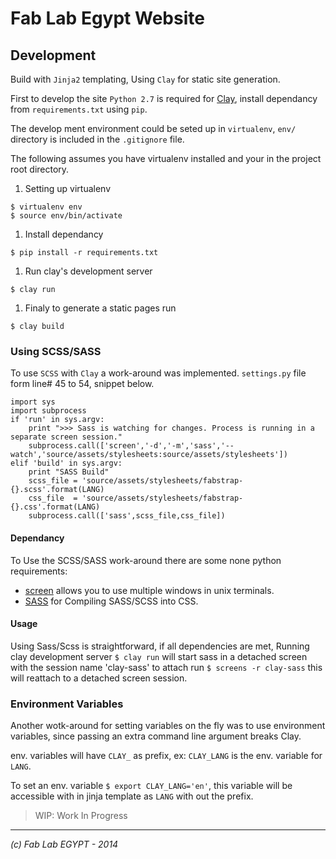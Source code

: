 
Fab Lab Egypt Website
=====================



## Development

Build with `Jinja2` templating, Using `Clay` for static site generation.

First to develop the site `Python 2.7` is required for [Clay](http://lucuma.github.io/Clay/), install dependancy from `requirements.txt`
using `pip`.

The develop ment environment could be seted up in `virtualenv`, `env/` directory is included in the `.gitignore` file.

The following assumes you have virtualenv installed and your in the project root directory.

1. Setting up virtualenv
```
$ virtualenv env
$ source env/bin/activate
```

1. Install dependancy
```
$ pip install -r requirements.txt
```

1. Run clay's development server
```
$ clay run
```

1. Finaly to generate a static pages run
```
$ clay build
```

### Using SCSS/SASS

To use `SCSS` with `Clay` a work-around was implemented. `settings.py` file form line# 45 to 54, snippet below.

```
import sys
import subprocess
if 'run' in sys.argv:
    print ">>> Sass is watching for changes. Process is running in a separate screen session."
    subprocess.call(['screen','-d','-m','sass','--watch','source/assets/stylesheets:source/assets/stylesheets'])
elif 'build' in sys.argv:
    print "SASS Build"
    scss_file = 'source/assets/stylesheets/fabstrap-{}.scss'.format(LANG)
    css_file  = 'source/assets/stylesheets/fabstrap-{}.css'.format(LANG)
    subprocess.call(['sass',scss_file,css_file])
```  
#### Dependancy
To Use the SCSS/SASS work-around there are some none python requirements:

- [screen](http://www.gnu.org/software/screen/) allows you to use multiple windows in unix terminals.
- [SASS](http://sass-lang.com/install) for Compiling SASS/SCSS into CSS.

#### Usage

Using Sass/Scss is straightforward, if all dependencies are met,
Running clay development server `$ clay run` will start sass in a detached screen with the session name 'clay-sass'
to attach run `$ screens -r clay-sass` this will reattach to a detached screen session.

### Environment Variables

Another wotk-around for setting variables on the fly was to use environment variables, since passing an extra command line argument breaks Clay.

env. variables will have `CLAY_` as prefix, ex: `CLAY_LANG` is the env. variable for `LANG`.

To set an env. variable `$ export CLAY_LANG='en'`, this variable will be accessible with in jinja template as `LANG` with out the prefix.

> WIP: Work In Progress



- - -
_(c) Fab Lab EGYPT - 2014_
